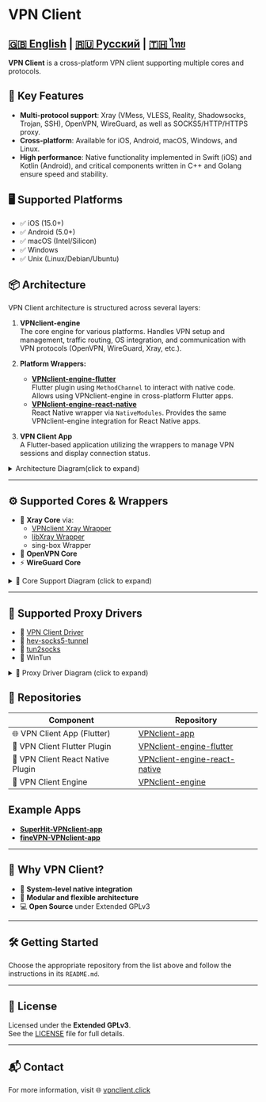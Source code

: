 # VPN Client

[🇬🇧 English](README.md) | [🇷🇺 Русский](README_ru.md) |  [🇹🇭 ไทย](README_th.md)
---

**VPN Client** is a cross-platform VPN client supporting multiple cores and protocols.

## 🚀 Key Features

- **Multi-protocol support**: Xray (VMess, VLESS, Reality, Shadowsocks, Trojan, SSH), OpenVPN, WireGuard, as well as SOCKS5/HTTP/HTTPS proxy.
- **Cross-platform**: Available for iOS, Android, macOS, Windows, and Linux.
- **High performance**: Native functionality implemented in Swift (iOS) and Kotlin (Android), and critical components written in C++ and Golang ensure speed and stability.

## 🖥️ Supported Platforms

- ✅ iOS (15.0+)
- ✅ Android (5.0+) 
- ✅ macOS (Intel/Silicon)
- ✅ Windows  
- ✅ Unix (Linux/Debian/Ubuntu)

## 📦 Architecture

VPN Client architecture is structured across several layers:

1. **VPNclient-engine**  
   The core engine for various platforms. Handles VPN setup and management, traffic routing, OS integration, and communication with VPN protocols (OpenVPN, WireGuard, Xray, etc.).

2. **Platform Wrappers:**
   - **[VPNclient-engine-flutter](https://github.com/VPNclient/VPNclient-engine-flutter)**  
     Flutter plugin using `MethodChannel` to interact with native code. Allows using VPNclient-engine in cross-platform Flutter apps.
   - **[VPNclient-engine-react-native](https://github.com/VPNclient/VPNclient-engine-flutter)**  
     React Native wrapper via `NativeModules`. Provides the same VPNclient-engine integration for React Native apps.

3. **VPN Client App**  
   A Flutter-based application utilizing the wrappers to manage VPN sessions and display connection status.

<details>
<summary>Architecture Diagram(click to expand)</summary>
   
```mermaid
graph TD
  style A fill:#f9d5e5
  A[VPNclient App] --> Z{UI Framework}

  Z -->|Flutter| B[Flutter Plugin]
  Z -->|React Native| C[React Native Plugin]
  Z -->|Native| D[Swift/Kotlin/C++]

  style B fill:#eeac99
  style C fill:#eeac99
  style D fill:#eeac99

  B --> E[VPNclient Engine]
  C --> E
  D --> E

  style E fill:#fbc4ab

  E --> F[iOS]
  E --> G[Android]
  E --> H[macOS]
  E --> I[Windows]
  E --> J[Linux]
```

</details>

---

## ⚙️ Supported Cores & Wrappers

- 🔌 **Xray Core** via:
  - [VPNclient Xray Wrapper](https://github.com/VPNclient/VPNclient-xray-wrapper)
  - [libXray Wrapper](https://github.com/VPNclient/VPNclient-libXray)
  - sing-box Wrapper
- 🔐 **OpenVPN Core**
- ⚡ **WireGuard Core**
  
<details>
<summary>🧠 Core Support Diagram (click to expand)</summary>

```mermaid
graph TD
  style A fill:#fbc4ab
  A[VPNclient Engine] --> B{Cores}
  style B fill:#fef9c3

  %% Wrappers
  B --> C[VPNclient Xray Wrapper]
  B --> D[libXray Wrapper]
  B --> E[sing-box Wrapper]
  style C fill:#a0c4ff
  style D fill:#a0c4ff
  style E fill:#a0c4ff

  %% Xray Core
  C --> H[Xray Core]
  D --> H[Xray Core]
  E --> H[Xray Core]
  style H fill:#a0c4ff

  %% Xray Protocols 
  H --> H1[VLESS]
  H --> H2[VMess]
  H --> H3[Reality]
  H --> H4[Shadowsocks]
  H --> H5[Hysteria]
  H --> H6[Trojan]
  style H1 fill:#a0c4ff
  style H2 fill:#a0c4ff
  style H3 fill:#a0c4ff
  style H4 fill:#a0c4ff
  style H5 fill:#a0c4ff
  style H6 fill:#a0c4ff

  %% OpenVPN Core
  B --> F[OpenVPN Core]
  F --> F1[OpenVPN]
  style F fill:#d0f4de
  style F1 fill:#d0f4de

  %% WireGuard Core
  B --> G[WireGuard Core]
  G --> G1[WireGuard]
  style G fill:#ffc6ff
  style G1 fill:#ffc6ff
```

</details>

---

## 🧦 Supported Proxy Drivers

- 🧦 [VPN Client Driver](https://github.com/VPNclient/VPNclient-driver)
- 🧦 [hev-socks5-tunnel](https://github.com/VPNclient/VPNclient-hev-socks5-tunnel)
- 🧦 [tun2socks](https://github.com/VPNclient/VPNclient-tun2socks)
- 🧦 WinTun

<details>
<summary>🧵 Proxy Driver Diagram (click to expand)</summary>

```mermaid
graph TD
  style A fill:#fbc4ab
  A[VPNclient Engine] --> B{Proxy }
  style B fill:#fef9c3

  B --> C[VPN Client Driver]
  B --> D[hev-socks5-tunnel]
  B --> E[tun2socks]
  B --> F[WinTun]

  style C fill:#caffbf
  style D fill:#a0c4ff
  style E fill:#ffc6ff
  style F fill:#ffd6a5
```

</details>

## 📂 Repositories

| Component | Repository |
|----------|------------|
| 🌐 VPN Client App (Flutter) | [VPNclient-app](https://github.com/VPNclient/VPNclient-app) |
| 📱 VPN Client Flutter Plugin | [VPNclient-engine-flutter](https://github.com/VPNclient/VPNclient-engine-flutter) |
| 📱 VPN Client React Native Plugin | [VPNclient-engine-react-native](https://github.com/VPNclient/VPNclient-engine-react-native) |
| 🤖 VPN Client Engine | [VPNclient-engine](https://github.com/VPNclient/VPNclient-engine) |

## Example Apps

- **[SuperHit-VPNclient-app](https://github.com/VPNclient/SuperHit-VPNclient-app)**
- **[fineVPN-VPNclient-app](https://github.com/VPNclient/fineVPN-VPNclient-app)**

---

## 💪 Why VPN Client?

- 🔧 **System-level native integration**  
- 🧩 **Modular and flexible architecture**  
- 💻 **Open Source** under Extended GPLv3

---

## 🛠 Getting Started

Choose the appropriate repository from the list above and follow the instructions in its `README.md`.

---

## 📄 License

Licensed under the **Extended GPLv3**.  
See the [LICENSE](LICENSE.md) file for full details.

---

## 📬 Contact

For more information, visit 🌐 [vpnclient.click](https://vpnclient.click)













